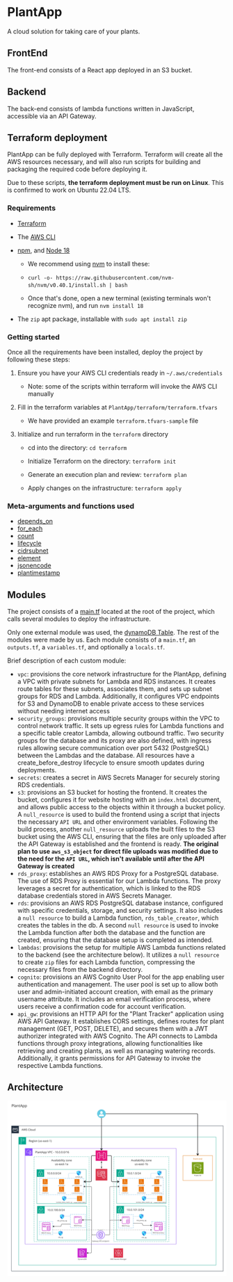 # PlantApp
A cloud solution for taking care of your plants.

## FrontEnd
The front-end consists of a React app deployed in an S3 bucket.

## Backend
The back-end consists of lambda functions written in JavaScript, accessible via an API Gateway.

## Terraform deployment

PlantApp can be fully deployed with Terraform. Terraform will create all the AWS resources necessary, and will also run scripts for building and packaging the required code before deploying it.

Due to these scripts, **the terraform deployment must be run on Linux**. This is confirmed to work on Ubuntu 22.04 LTS.

### Requirements

- [Terraform](https://developer.hashicorp.com/terraform/install)

- The [AWS CLI](https://docs.aws.amazon.com/cli/latest/userguide/getting-started-install.html)

- [npm](https://docs.npmjs.com/downloading-and-installing-node-js-and-npm), and [Node 18](https://nodejs.org/en)

    - We recommend using [nvm](https://github.com/nvm-sh/nvm?tab=readme-ov-file#installing-and-updating) to install these:

    - `curl -o- https://raw.githubusercontent.com/nvm-sh/nvm/v0.40.1/install.sh | bash`

    - Once that's done, open a new terminal (existing terminals won't recognize nvm), and run `nvm install 18`

- The `zip` apt package, installable with `sudo apt install zip`

### Getting started

Once all the requirements have been installed, deploy the project by following these steps:

1. Ensure you have your AWS CLI credentials ready in `~/.aws/credentials`

    - Note: some of the scripts within terraform will invoke the AWS CLI manually

2. Fill in the terraform variables at `PlantApp/terraform/terraform.tfvars`

    - We have provided an example `terraform.tfvars-sample` file

3. Initialize and run terraform in the `terraform` directory

    - cd into the directory: `cd terraform`

    - Initialize Terraform on the directory: `terraform init`

    - Generate an execution plan and review: `terraform plan`

    - Apply changes on the infrastructure: `terraform apply`

### Meta-arguments and functions used
- [depends_on](https://developer.hashicorp.com/terraform/language/meta-arguments/depends_on)
- [for_each](https://developer.hashicorp.com/terraform/language/meta-arguments/for_each)
- [count](https://developer.hashicorp.com/terraform/language/meta-arguments/count)
- [lifecycle](https://developer.hashicorp.com/terraform/language/meta-arguments/lifecycle)
- [cidrsubnet](https://developer.hashicorp.com/terraform/language/functions/cidrsubnet)
- [element](https://developer.hashicorp.com/terraform/language/functions/element)
- [jsonencode](https://developer.hashicorp.com/terraform/language/functions/jsondecode)
- [plantimestamp](https://developer.hashicorp.com/terraform/language/functions/plantimestamp)

## Modules
The project consists of a [main.tf](terraform/main.tf) located at the root of the project, which calls several modules to deploy the infrastructure.

Only one external module was used, the [dynamoDB Table](https://registry.terraform.io/modules/terraform-aws-modules/dynamodb-table/aws/latest). The rest of the modules were made by us. Each module consists of a `main.tf`, an `outputs.tf`, a `variables.tf`, and optionally a `locals.tf`.

Brief description of each custom module:
- `vpc`: provisions the core network infrastructure for the PlantApp, defining a VPC with private subnets for Lambda and RDS instances. It creates route tables for these subnets, associates them, and sets up subnet groups for RDS and Lambda. Additionally, it configures VPC endpoints for S3 and DynamoDB to enable private access to these services without needing internet access
- `security_groups`: provisions multiple security groups within the VPC to control network traffic. It sets up egress rules for Lambda functions and a specific table creator Lambda, allowing outbound traffic. Two security groups for the database and its proxy are also defined, with ingress rules allowing secure communication over port 5432 (PostgreSQL) between the Lambdas and the database. All resources have a create_before_destroy lifecycle to ensure smooth updates during deployments.
- `secrets`: creates a secret in AWS Secrets Manager for securely storing RDS credentials. 
- `s3`: provisions an S3 bucket for hosting the frontend. It creates the bucket, configures it for website hosting with an `index.html` document, and allows public access to the objects within it through a bucket policy. A `null_resource` is used to build the frontend using a script that injects the necessary `API URL` and other environment variables. Following the build process, another `null_resource` uploads the built files to the S3 bucket using the AWS CLI, ensuring that the files are only uploaded after the API Gateway is established and the frontend is ready. **The original plan to use `aws_s3_object` for direct file uploads was modified due to the need for the `API URL`, which isn't available until after the API Gateway is created**
- `rds_proxy`: establishes an AWS RDS Proxy for a PostgreSQL database. The use of RDS Proxy is essential for our Lambda functions. The proxy leverages a secret for authentication, which is linked to the RDS database credentials stored in AWS Secrets Manager.
- `rds`: provisions an AWS RDS PostgreSQL database instance, configured with specific credentials, storage, and security settings. It also includes a `null resource` to build a Lambda function, `rds_table_creator`, which creates the tables in the db. A second `null resource` is used to invoke the Lambda function after both the database and the function are created, ensuring that the database setup is completed as intended.
- `lambdas`: provisions the setup for multiple AWS Lambda functions related to the backend (see the architecture below). It utilizes a `null resource` to create `zip` files for each Lambda function, compressing the necessary files from the backend directory.
- `cognito`: provisions an AWS Cognito User Pool for the app enabling user authentication and management. The user pool is set up to allow both user and admin-initiated account creation, with email as the primary username attribute. It includes an email verification process, where users receive a confirmation code for account verification.
- `api_gw`: provisions an HTTP API for the "Plant Tracker" application using AWS API Gateway. It establishes CORS settings, defines routes for plant management (GET, POST, DELETE), and secures them with a JWT authorizer integrated with AWS Cognito. The API connects to Lambda functions through proxy integrations, allowing functionalities like retrieving and creating plants, as well as managing watering records. Additionally, it grants permissions for API Gateway to invoke the respective Lambda functions.

## Architecture

<p align="center">
  <img src="readme_utils/architecture.jpg" alt="AWS architecture">
</p>
